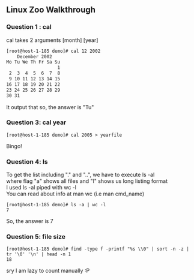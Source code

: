 ## Linux Zoo Walkthrough

### Question 1 : cal
cal takes 2 arguments [month] [year]

```bash
[root@host-1-185 demo]# cal 12 2002
    December 2002
Mo Tu We Th Fr Sa Su
                   1
 2  3  4  5  6  7  8
 9 10 11 12 13 14 15
16 17 18 19 20 21 22
23 24 25 26 27 28 29
30 31
```

It output that so, the answer is "Tu"

### Question 3: cal year
```
[root@host-1-185 demo]# cal 2005 > yearfile
```
Bingo!

### Question 4: ls
To get the list including "." and "..", we have to execute ls -al<br/>
where flag "a" shows all files and  "l" shows us long listing format<br/>
I used ls -al piped with wc -l</br>
You can read about info at man wc (i.e man cmd_name)
```
[root@host-1-185 demo]# ls -a | wc -l
7
```
So, the answer is 7

### Question 5: file size
```
[root@host-1-185 demo]# find -type f -printf "%s \\0" | sort -n -z | tr '\0' '\n' | head -n 1
18
```
sry I am lazy to count manually :P



